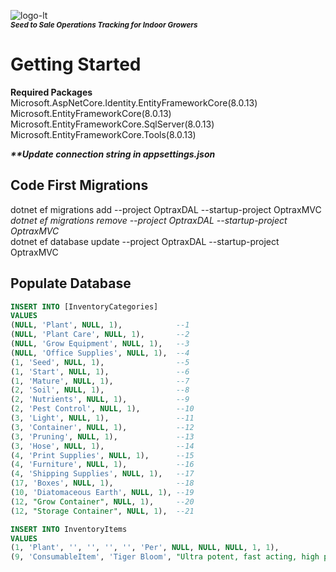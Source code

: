 ![logo-lt](https://github.com/user-attachments/assets/04da5b57-4199-4a50-ba70-7b44f896b77e)   
<sup>***Seed to Sale Operations Tracking for Indoor Growers***</sup>
# Getting Started  
  
**Required Packages**     
Microsoft.AspNetCore.Identity.EntityFrameworkCore(8.0.13)  
Microsoft.EntityFrameworkCore(8.0.13)  
Microsoft.EntityFrameworkCore.SqlServer(8.0.13)  
Microsoft.EntityFrameworkCore.Tools(8.0.13)  

**_**Update connection string in appsettings.json_**  

## Code First Migrations  
dotnet ef migrations add <migration name> --project OptraxDAL --startup-project OptraxMVC  
*dotnet ef migrations remove --project OptraxDAL --startup-project OptraxMVC*  
dotnet ef database update --project OptraxDAL --startup-project OptraxMVC  

## Populate Database   
```SQL
INSERT INTO [InventoryCategories]   
VALUES  
(NULL, 'Plant', NULL, 1),            --1
(NULL, 'Plant Care', NULL, 1),       --2
(NULL, 'Grow Equipment', NULL, 1),   --3
(NULL, 'Office Supplies', NULL, 1),  --4 
(1, 'Seed', NULL, 1),                --5
(1, 'Start', NULL, 1),               --6
(1, 'Mature', NULL, 1),              --7 
(2, 'Soil', NULL, 1),                --8
(2, 'Nutrients', NULL, 1),           --9
(2, 'Pest Control', NULL, 1),        --10
(3, 'Light', NULL, 1),               --11
(3, 'Container', NULL, 1),           --12
(3, 'Pruning', NULL, 1),             --13
(3, 'Hose', NULL, 1),                --14
(4, 'Print Supplies', NULL, 1),      --15
(4, 'Furniture', NULL, 1),           --16
(4, 'Shipping Supplies', NULL, 1),   --17
(17, 'Boxes', NULL, 1),              --18
(10, 'Diatomaceous Earth', NULL, 1), --19
(12, "Grow Container", NULL, 1),     --20
(12, "Storage Container", NULL, 1),  --21 

INSERT INTO InventoryItems  
VALUES  
(1, 'Plant', '', '', '', '', 'Per', NULL, NULL, NULL, 1, 1),  
(9, 'ConsumableItem', 'Tiger Bloom', "Ultra potent, fast acting, high phosphorus fertilizer that also contains a good supply of nitrogen for growth & vigor."', 'FoxFarm', '00752289793226', 'fl oz', NULL, NULL, NULL, 0, 1)
```
